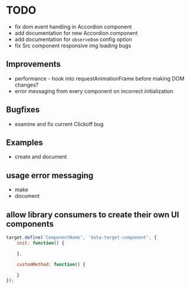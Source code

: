 
# TODO

- fix dom event handling in Accordion component
- add documentation for new Accordion component
- add documentation for `observeDom` config option
- fix Src component responsive img loading bugs

## Improvements

- performance - hook into requestAnimationFrame before making DOM changes?
- error messaging from every component on incorrect initialization

## Bugfixes

- examine and fix current Clickoff bug

## Examples

- create and document

## usage error messaging

- make
- document

## allow library consumers to create their own UI components

```javascript
target.define('ComponentName', 'data-target-component', {
	init: function() {

	},

	customMethod: function() {

	}
});
```